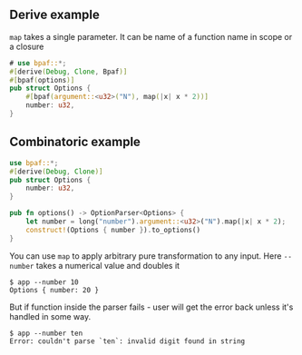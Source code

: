 ## Derive example

`map` takes a single parameter. It can be name of a function name in scope or a closure

````rust
# use bpaf::*;
#[derive(Debug, Clone, Bpaf)]
#[bpaf(options)]
pub struct Options {
    #[bpaf(argument::<u32>("N"), map(|x| x * 2))]
    number: u32,
}
````

## Combinatoric example

````rust
use bpaf::*;
#[derive(Debug, Clone)]
pub struct Options {
    number: u32,
}

pub fn options() -> OptionParser<Options> {
    let number = long("number").argument::<u32>("N").map(|x| x * 2);
    construct!(Options { number }).to_options()
}
````

You can use `map` to apply arbitrary pure transformation to any input.
Here `--number` takes a numerical value and doubles it



```text
$ app --number 10
Options { number: 20 }
```


But if function inside the parser fails - user will get the error back unless it's handled
in some way.



```text
$ app --number ten
Error: couldn't parse `ten`: invalid digit found in string
```

